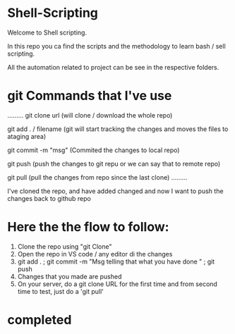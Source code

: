 # Shell-Scripting

Welcome to Shell scripting.

In this repo you ca find the scripts and the methodology to learn bash / sell scripting.

All the automation related to project can be see in the respective folders.

# git Commands that I've use
.........
git clone url (will clone / download the whole repo)

git add . / filename (git will start tracking the changes and moves the files to ataging area)

git commit -m "msg" (Commited the changes to local repo)

git push (push the changes to git repu or we can say that to remote repo)

git pull (pull the changes from repo since the last clone)
.........

I've cloned the repo, and have added changed and now I want to push the changes back to github repo


# Here the the flow to follow:

1) Clone the repo using "git Clone"
2) Open the repo in VS code / any editor di the changes
3) git add . ; git commit -m "Msg telling that what you have done " ; git push
4) Changes that you made are pushed
5) On your server, do a git clone URL for the first time and from second time to test, just do a 'git pull'

# completed